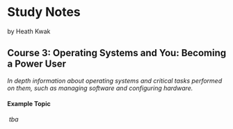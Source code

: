 # Study Notes

by Heath Kwak

## Course 3: Operating Systems and You: Becoming a Power User

*In depth information about operating systems and critical tasks performed on them, such as managing software and configuring hardware.*



#### Example Topic

​	*tba*

